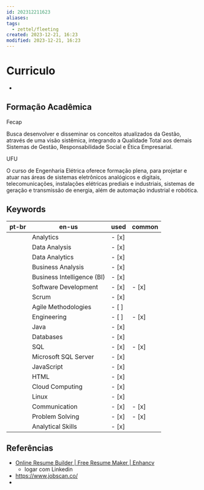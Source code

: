 ```yaml
---
id: 202312211623
aliases: 
tags:
  - zettel/fleeting
created: 2023-12-21, 16:23
modified: 2023-12-21, 16:23
---
```

# Curriculo
<!-- Main content of my thoughts really -->

- 

## Formação Acadêmica

Fecap

Busca desenvolver e disseminar os conceitos atualizados da Gestão, através de uma visão sistêmica, integrando a Qualidade Total aos demais Sistemas de Gestão, Responsabilidade Social e Ética Empresarial.

UFU

O curso de Engenharia Elétrica oferece formação plena, para projetar e atuar nas áreas de sistemas eletrônicos analógicos e digitais, telecomunicações, instalações elétricas prediais e industriais, sistemas de geração e transmissão de energia, além de automação industrial e robótica.

## Keywords

| pt-br | en-us | used | common |
| ---- | ---- | ---- | ---- |
|  | Analytics | - [x] |  |
|  | Data Analysis | - [x] |  |
|  | Data Analytics | - [x] |  |
|  | Business Analysis | - [x] |  |
|  | Business Intelligence (BI) | - [x] |  |
|  | Software Development | - [x] | - [x] |
|  | Scrum | - [x] |  |
|  | Agile Methodologies | - [ ] |  |
|  | Engineering | - [ ] | - [x] |
|  | Java | - [x] |  |
|  | Databases | - [x] |  |
|  | SQL | - [x] | - [x] |
|  | Microsoft SQL Server | - [x] |  |
|  | JavaScript | - [x] |  |
|  | HTML | - [x] |  |
|  | Cloud Computing | - [x] |  |
|  | Linux | - [x] |  |
|  | Communication | - [x] | - [x] |
|  | Problem Solving | - [x] | - [x] |
|  | Analytical Skills | - [x] |  |
## Referências
<!-- Links to pages not referenced in the content -->

- [Online Resume Builder | Free Resume Maker | Enhancv](https://enhancv.com/)
	- logar com Linkedin
- https://www.jobscan.co/
- 